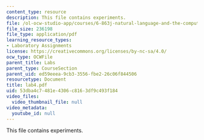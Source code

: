 ```yaml
---
content_type: resource
description: This file contains experiments.
file: /ol-ocw-studio-app/courses/6-863j-natural-language-and-the-computer-representation-of-knowledge-spring-2003/53dba4c7481e4306c8163df9c493f184_lab4.pdf
file_size: 236198
file_type: application/pdf
learning_resource_types:
- Laboratory Assignments
license: https://creativecommons.org/licenses/by-nc-sa/4.0/
ocw_type: OCWFile
parent_title: Labs
parent_type: CourseSection
parent_uid: ed59eeea-9cb3-3556-fbe2-26c06f844506
resourcetype: Document
title: lab4.pdf
uid: 53dba4c7-481e-4306-c816-3df9c493f184
video_files:
  video_thumbnail_file: null
video_metadata:
  youtube_id: null
---
```

This file contains experiments.